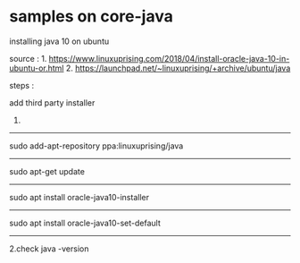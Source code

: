 # samples on core-java


installing java 10 on ubuntu 

source : 
1.
https://www.linuxuprising.com/2018/04/install-oracle-java-10-in-ubuntu-or.html
2.
https://launchpad.net/~linuxuprising/+archive/ubuntu/java

steps :

add third party installer

1.
*************************************************
sudo add-apt-repository ppa:linuxuprising/java
*************************************************
sudo apt-get update
*************************************************
sudo apt install oracle-java10-installer
*************************************************
sudo apt install oracle-java10-set-default
*************************************************

2.check
java -version
